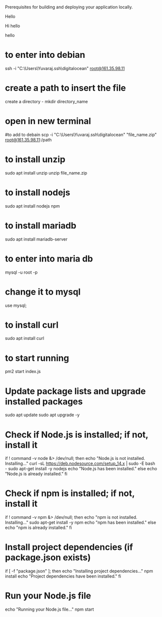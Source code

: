 Prerequisites for building and deploying your application locally.

Hello

Hi
hello

hello

# to enter into debian
ssh -i "C:\Users\Yuvaraj\.ssh\digitalocean" root@161.35.98.11

# create a path to insert the file 
create a directory - mkdir directory_name

# open in new terminal
#to add to debain 
scp -i "C:\Users\Yuvaraj\.ssh\digitalocean" "file_name.zip" root@161.35.98.11:/path

# to install unzip
sudo apt install unzip
unzip file_name.zip

# to install nodejs
sudo apt install nodejs npm

# to install mariadb
sudo apt install mariadb-server

# to enter into maria db
mysql -u root -p

# change it to mysql
use mysql;

# to install curl
sudo apt install curl

# to start running
pm2 start index.js

# Update package lists and upgrade installed packages
sudo apt update
sudo apt upgrade -y

# Check if Node.js is installed; if not, install it
if ! command -v node &> /dev/null; then
    echo "Node.js is not installed. Installing..."
    curl -sL https://deb.nodesource.com/setup_14.x | sudo -E bash -
    sudo apt-get install -y nodejs
    echo "Node.js has been installed."
else
    echo "Node.js is already installed."
fi

# Check if npm is installed; if not, install it
if ! command -v npm &> /dev/null; then
    echo "npm is not installed. Installing..."
    sudo apt-get install -y npm
    echo "npm has been installed."
else
    echo "npm is already installed."
fi


# Install project dependencies (if package.json exists)
if [ -f "package.json" ]; then
    echo "Installing project dependencies..."
    npm install
    echo "Project dependencies have been installed."
fi

# Run your Node.js file
echo "Running your Node.js file..."
npm start
